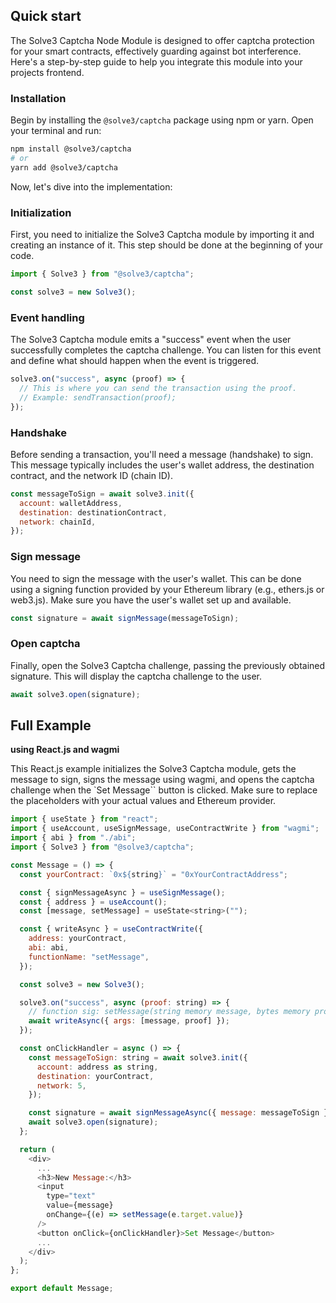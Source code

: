 ## Quick start <!-- {docsify-ignore-all} -->


The Solve3 Captcha Node Module is designed to offer captcha protection for your smart contracts, effectively guarding against bot interference. Here's a step-by-step guide to help you integrate this module into your projects frontend.

### Installation

Begin by installing the `@solve3/captcha` package using npm or yarn. Open your terminal and run:

```bash
npm install @solve3/captcha
# or
yarn add @solve3/captcha
```

<!-- ### Usage -->

Now, let's dive into the implementation:

### Initialization

First, you need to initialize the Solve3 Captcha module by importing it and creating an instance of it. This step should be done at the beginning of your code.

```javascript
import { Solve3 } from "@solve3/captcha";

const solve3 = new Solve3();
```

### Event handling
The Solve3 Captcha module emits a "success" event when the user successfully completes the captcha challenge. You can listen for this event and define what should happen when the event is triggered.

```javascript
solve3.on("success", async (proof) => {
  // This is where you can send the transaction using the proof.
  // Example: sendTransaction(proof);
});
```

### Handshake

   Before sending a transaction, you'll need a message (handshake) to sign. This message typically includes the user's wallet address, the destination contract, and the network ID (chain ID).

   ```javascript
   const messageToSign = await solve3.init({
     account: walletAddress,
     destination: destinationContract,
     network: chainId,
   });
   ```

 ### Sign message

   You need to sign the message with the user's wallet. This can be done using a signing function provided by your Ethereum library (e.g., ethers.js or web3.js). Make sure you have the user's wallet set up and available.

   ```javascript
   const signature = await signMessage(messageToSign);
   ```

 ### Open captcha

   Finally, open the Solve3 Captcha challenge, passing the previously obtained signature. This will display the captcha challenge to the user.

   ```javascript
   await solve3.open(signature);
   ```

## Full Example

**using React.js and wagmi**

This React.js example initializes the Solve3 Captcha module, gets the message to sign, signs the message using wagmi, and opens the captcha challenge when the `Set Message`` button is clicked. Make sure to replace the placeholders with your actual values and Ethereum provider.

```javascript
import { useState } from "react";
import { useAccount, useSignMessage, useContractWrite } from "wagmi";
import { abi } from "./abi";
import { Solve3 } from "@solve3/captcha";

const Message = () => {
  const yourContract: `0x${string}` = "0xYourContractAddress";

  const { signMessageAsync } = useSignMessage();
  const { address } = useAccount();
  const [message, setMessage] = useState<string>("");

  const { writeAsync } = useContractWrite({
    address: yourContract,
    abi: abi,
    functionName: "setMessage",
  });

  const solve3 = new Solve3();

  solve3.on("success", async (proof: string) => {
    // function sig: setMessage(string memory message, bytes memory proof)
    await writeAsync({ args: [message, proof] });
  });

  const onClickHandler = async () => {
    const messageToSign: string = await solve3.init({
      account: address as string,
      destination: yourContract,
      network: 5,
    });

    const signature = await signMessageAsync({ message: messageToSign });
    await solve3.open(signature);
  };

  return (
    <div>
      ...
      <h3>New Message:</h3>
      <input
        type="text"
        value={message}
        onChange={(e) => setMessage(e.target.value)}
      />
      <button onClick={onClickHandler}>Set Message</button>
      ...
    </div>
  );
};

export default Message;

```
